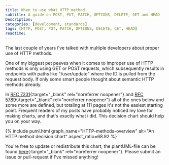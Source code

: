 ```yaml
---
title: When to use what HTTP method.
subtitle: A guide on POST, PUT, PATCH, OPTIONS, DELETE, GET and HEAD
Description:
categories: [development, standards]
tags: [HTTP, POST, PUT, PATCH, OPTIONS, DELETE, GET, HEAD]
readtime: 
---
```


The last couple of years i've talked with multiple developers about proper use of HTTP methods.

One of my biggest pet peeves when it comes to improper use of HTTP methods is only using GET or POST requests, which subsequently results in endpoints with paths like "/user/update" where the ID is pulled from the request body. If only some smart people thought about semantic HTTP methods already. 

In [RFC 7231](https://tools.ietf.org/html/rfc7231){:target="_blank" rel="noreferrer noopener"} and [RFC 5789](https://tools.ietf.org/html/rfc5789){:target="_blank" rel="noreferrer noopener"} all of the ones below and some more are defined, but totaling at 111 pages it's not the easiest starting point. Frequent readers of my posts have probably noticed my love for making charts, and that's exactly what i did. This decision chart should help you on your way.

{% include puml.html graph_name="HTTP-methods-overview"  alt="An HTTP method decision chart" aspect_ratio=68.92 %}

You're free to update or redistribute this chart, the plantUML-file can be found [here](https://github.com/PrinsFrank/PrinsFrank.nl/blob/master/graphs/HTTP-methods-overview.puml){:target="_blank" rel="noreferrer noopener"}. Please submit an issue or pull-request if I've missed anything!  